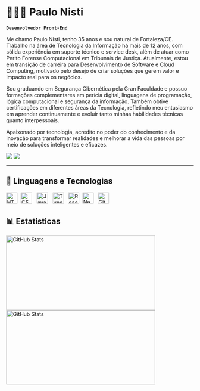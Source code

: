 # 👩🏻‍💻 Paulo Nisti

**`Desenvolvedor Front-End`**

Me chamo Paulo Nisti, tenho 35 anos e sou natural de Fortaleza/CE. Trabalho na área de Tecnologia da Informação há mais de 12 anos, com sólida experiência em suporte técnico e service desk, além de atuar como Perito Forense Computacional em Tribunais de Justiça. Atualmente, estou em transição de carreira para Desenvolvimento de Software e Cloud Computing, motivado pelo desejo de criar soluções que gerem valor e impacto real para os negócios.	
	
Sou graduando em Segurança Cibernética pela Gran Faculdade e possuo formações complementares em perícia digital, linguagens de programação, lógica computacional e segurança da informação. Também obtive certificações em diferentes áreas da Tecnologia, refletindo meu entusiasmo em aprender continuamente e evoluir tanto minhas habilidades técnicas quanto interpessoais.	

Apaixonado por tecnologia, acredito no poder do conhecimento e da inovação para transformar realidades e melhorar a vida das pessoas por meio de soluções inteligentes e eficazes.

<div> 
    <a href="https://www.linkedin.com/in/paulonisti" target="_blank"><img src="https://img.shields.io/badge/-LinkedIn-%230077B5?style=for-the-badge&logo=linkedin&logoColor=white" target="_blank"></a>
    <a href = "mailto:paulonisti@gmail.com"><img src="https://img.shields.io/badge/Gmail-D14836?style=for-the-badge&logo=gmail&logoColor=white" target="_blank"></a>
</div>

---
## 🤖 Linguagens e Tecnologias

<img 
    align="left" 
    alt="HTML"
    title="HTML" 
    width="30px" 
    style="padding-right: 6px;" 
    src="https://cdn.jsdelivr.net/gh/devicons/devicon@latest/icons/html5/html5-original.svg" 
/>
<img 
    align="left" 
    alt="CSS" 
    title="CSS"
    width="30px" 
    style="padding-right: 10px;" 
    src="https://cdn.jsdelivr.net/gh/devicons/devicon@latest/icons/css3/css3-original.svg" 
/>
<img 
    align="left" 
    alt="JavaScript" 
    title="JavaScript"
    width="30px" 
    style="padding-right: 10px;" 
    src="https://cdn.jsdelivr.net/gh/devicons/devicon@latest/icons/javascript/javascript-original.svg" 
/>
<img 
    align="left" 
    alt="TypeScript"
    title="TypeScript" 
    width="30px" 
    style="padding-right: 8px;" 
    src="https://cdn.jsdelivr.net/gh/devicons/devicon@latest/icons/typescript/typescript-original.svg" 
/>
<img 
    align="left" 
    alt="React"
    title="React" 
    width="30px" 
    style="padding-right: 6px;" 
    src="https://cdn.jsdelivr.net/gh/devicons/devicon@latest/icons/react/react-original.svg" 
/>
<img 
    align="left" 
    alt="Next.js" 
    title="Next.js"
    width="30px" 
    style="padding-right: 8px;" 
    src="https://cdn.jsdelivr.net/gh/devicons/devicon@latest/icons/nextjs/nextjs-original.svg" 
/>
<img 
    align="left" 
    alt="Git" 
    title="Git"
    width="30px" 
    style="padding-right: 6px;" 
    src="https://cdn.jsdelivr.net/gh/devicons/devicon@latest/icons/git/git-original.svg" 
/>

<br/><br/>


## 📊 Estatísticas

<p>
  <img 
    align="left" 
    alt="GitHub Stats" 
    height="200" 
    width="400"
    style="padding-right: 10px" 
    src="https://github-readme-stats.vercel.app/api?username=paulo-nisti&show_icons=true&theme=tokyonight&include_all_commits=true&locale=pt-br"/>

<img 
      align="left" 
      alt="GitHub Stats" 
      height="200"
      width="400"
      src="https://github-readme-stats.vercel.app/api/top-langs/?username=paulo-nisti&theme=tokyonight&layout=compact&custom_title=Linguagens&langs_count=9"/>

</p>
